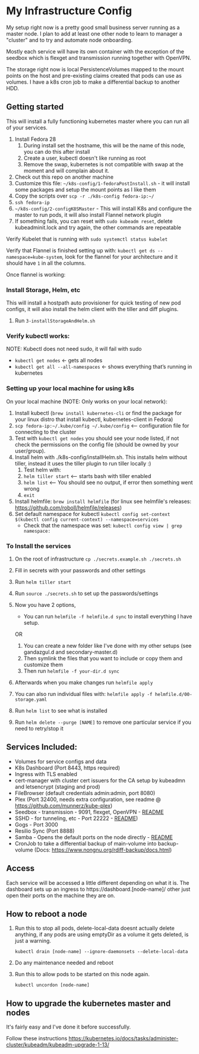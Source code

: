 # My Infrastructure Config

My setup right now is a pretty good small business server running as a master node. I plan to add at least one other node to learn to manager a "cluster" and to try and automate node onboarding.

Mostly each service will have its own container with the exception of the seedbox which is flexget and transmission running together with OpenVPN.

The storage right now is local PersistenceVolumes mapped to the mount points on the host and pre-existing claims created that pods can use as volumes. I have a k8s cron job to make a differential backup to another HDD.

## Getting started

This will install a fully functioning kubernetes master where you can run all of your services.

1. Install Fedora 28
    1. During install set the hostname, this will be the name of this node, you can do this after install
    2. Create a user, kubectl doesn't like running as root
    3. Remove the swap, kubernetes is not compatible with swap at the moment and will complain about it. 
2. Check out this repo on another machine
3. Customize this file: `~/k8s-config/1-fedoraPostInstall.sh` - it will install some packages and setup the mount points as I like them
4. Copy the scripts over `scp -r ./k8s-config fedora-ip:~/`
5. `ssh fedora-ip`
6. `~/k8s-config/2-configK8SMaster` - This will install K8s and configure the master to run pods, it will also install Flannel network plugin
7. If something fails, you can reset with `sudo kubeadm reset`, delete kubeadminit.lock and try again, the other commands are repeatable

Verify Kubelet that is running with `sudo systemctl status kubelet`

Verify that Flannel is finished setting up with: `kubectl get ds --namespace=kube-system`, look for the flannel for your architecture and it should have `1` in all the columns.

Once flannel is working:

### Install Storage, Helm, etc

This will install a hostpath auto provisioner for quick testing of new pod configs, it will also install the helm client with the tiller and diff plugins.

1. Run `3-installStorageAndHelm.sh`

### Verify kubectl works:

NOTE: Kubectl does not need sudo, it will fail with sudo

* `kubectl get nodes` ← gets all nodes
* `kubectl get all --all-namespaces` ← shows everything that’s running in kubernetes

### Setting up your local machine for using k8s

On your local machine (NOTE: Only works on your local network):
1. Install kubectl (`brew install kubernetes-cli` or find the package for your linux distro that install kubectl, kubernetes-client in Fedora)
2. `scp fedora-ip:~/.kube/config ~/.kube/config` <-- configuration file for connecting to the cluster
3. Test with `kubectl get nodes` you should see your node listed, if not check the permissions on the config file (should be owned by your user/group).
4. Install helm with ./k8s-config/installHelm.sh. This installs helm without tiller, instead it uses the tiller plugin to run tiller locally :)
    1. Test helm with:
    2. `helm tiller start` <-- starts bash with tiller enabled
    3. `helm list` <-- You should see no output, if error then something went wrong
    4. `exit`
5. Install helmfile: `brew install helmfile` (for linux see helmfile's releases: https://github.com/roboll/helmfile/releases)
6. Set default namespace for kubectl `kubectl config set-context $(kubectl config current-context) --namespace=services`
    * Check that the namespace was set: `kubectl config view | grep namespace:`

### To Install the services

1. On the root of infrastructure `cp ./secrets.example.sh ./secrets.sh`
2. Fill in secrets with your passwords and other settings
3. Run `helm tiller start`
4. Run `source ./secrets.sh` to set up the passwords/settings
5. Now you have 2 options, 
    * You can run `helmfile -f helmfile.d sync` to install everything I have setup.
    
    OR
    
    1. You can create a new folder like I've done with my other setups (see gandazgul.d and secondary-master.d)
    2. Then symlink the files that you want to include or copy them and customize them
    3. Then run `helmfile -f your-dir.d sync` 
5. Afterwards when you make changes run `helmfile apply`
6. You can also run individual files with: `helmfile apply -f helmfile.d/00-storage.yaml`
8. Run `helm list` to see what is installed
9. Run `helm delete --purge [NAME]` to remove one particular service if you need to retry/stop it 

## Services Included:

* Volumes for service configs and data
* K8s Dashboard (Port 8443, https required)
* Ingress with TLS enabled
* cert-manager with cluster cert issuers for the CA setup by kubeadmn and letsencrypt (staging and prod)
* FileBrowser (default credentials admin:admin, port 8080)
* Plex (Port 32400, needs extra configuration, see readme @ https://github.com/munnerz/kube-plex)
* Seedbox  - transmission - 9091, flexget, OpenVPN - [README](/charts/seedbox/README.md)
* SSHD - for tunneling, etc - Port 22222 - [README](/docker/sshd/README.md))
* Gogs - Port 3000
* Resilio Sync (Port 8888)
* Samba - Opens the default ports on the node directly - [README](/charts/samba/README.md)
* CronJob to take a differential backup of main-volume into backup-volume (Docs: https://www.nongnu.org/rdiff-backup/docs.html)

## Access

Each service will be accessed a little different depending on what it is. The dashboard sets up an ingress to 
https://dashboard.[node-name]/ other just open their ports on the machine they are on.

## How to reboot a node

1. Run this to stop all pods, delete-local-data doesnt actually delete anything, if any pods are using emptyDir as a 
volume it gets deleted, is just a warning.

    `kubectl drain [node-name] --ignore-daemonsets --delete-local-data`

2. Do any maintenance needed and reboot
3. Run this to allow pods to be started on this node again.

    `kubectl uncordon [node-name]`
    
## How to upgrade the kubernetes master and nodes

It's fairly easy and I've done it before successfully.

Follow these instructions https://kubernetes.io/docs/tasks/administer-cluster/kubeadm/kubeadm-upgrade-1-13/
